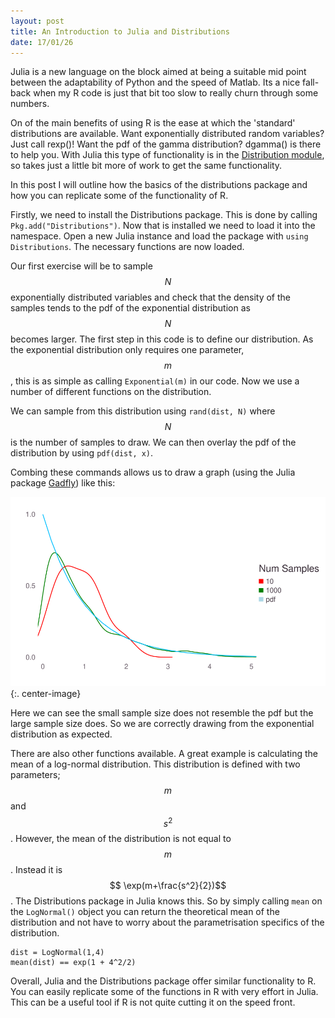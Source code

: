 ```yaml
---
layout: post
title: An Introduction to Julia and Distributions
date: 17/01/26
---
```


Julia is a new language on the block aimed at being a suitable mid point between the adaptability of Python and the speed of Matlab. Its a nice fall-back when my R code is just that bit too slow to really churn through some numbers. 

On of the main benefits of using R is the ease at which the 'standard' distributions are available. Want exponentially distributed random variables? Just call rexp()! Want the pdf of the gamma distribution? dgamma() is there to help you. With Julia this type of functionality is in the [Distribution module](https://github.com/JuliaStats/Distributions.jl), so takes just a little bit more of work to get the same functionality.  

In this post I will outline how the basics of the distributions package and how you can replicate some of the functionality of R.

Firstly, we need to install the Distributions package. This is done by calling `Pkg.add("Distributions")`. Now that is installed we need to load it into the namespace. Open a new Julia instance and load the package with `using Distributions`. The necessary functions are now loaded. 

Our first exercise will be to sample $$N$$ exponentially distributed variables and check that the density of the samples tends to the pdf of the exponential distribution as $$N$$ becomes larger. 
The first step in this code is to define our distribution. As the exponential distribution only requires one parameter, $$m$$, this is as simple as calling `Exponential(m)` in our code. Now we use a number of different functions on the distribution. 

We can sample from this distribution using `rand(dist, N)` where $$N$$ is the number of samples to draw. We can then overlay the pdf of the distribution by using `pdf(dist, x)`. 

Combing these commands allows us to draw a graph (using the Julia package [Gadfly](http://gadflyjl.org/stable/)) like this:

![Exponential Plot](/assets/expPlot.svg){:. center-image}

Here we can see the small sample size does not resemble the pdf but the large sample size does. So we are correctly drawing from the exponential distribution as expected. 


There are also other functions available. A great example is calculating the mean of a log-normal distribution. This distribution is defined with two parameters; $$m$$ and $$s^2$$. However, the mean of the distribution is not equal to $$m$$. Instead it is $$ \exp(m+\frac{s^2}{2})$$. The Distributions package in Julia knows this. So by simply calling `mean` on the `LogNormal()` object you can return the theoretical mean of the distribution and not have to worry about the parametrisation specifics of the distribution.

    dist = LogNormal(1,4)
    mean(dist) == exp(1 + 4^2/2)

Overall, Julia and the Distributions package offer similar functionality to R. You can easily replicate some of the functions in R with very effort in Julia. This can be a useful tool if R is not quite cutting it on the speed front.  



 

 


